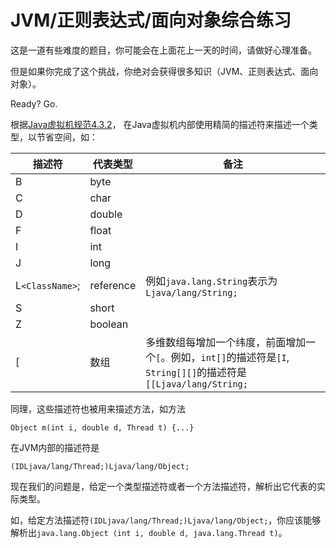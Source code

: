 # JVM/正则表达式/面向对象综合练习

这是一道有些难度的题目，你可能会在上面花上一天的时间，请做好心理准备。

但是如果你完成了这个挑战，你绝对会获得很多知识（JVM、正则表达式、面向对象）。

Ready? Go.

根据[Java虚拟机规范4.3.2](https://docs.oracle.com/javase/specs/jvms/se7/html/jvms-4.html#jvms-4.3.2)，
在Java虚拟机内部使用精简的描述符来描述一个类型，以节省空间，如：

| 描述符        | 代表类型  | 备注                                                                                                     |
|---------------|-----------|----------------------------------------------------------------------------------------------------------|
| B             | byte      |                                                                                                          |
| C             | char      |                                                                                                          |
| D             | double    |                                                                                                          |
| F             | float     |                                                                                                          |
| I             | int       |                                                                                                          |
| J             | long      |                                                                                                          |
| L`<ClassName>`; | reference | 例如`java.lang.String`表示为`Ljava/lang/String;`                                                             |
| S             | short     |                                                                                                          |
| Z             | boolean   |                                                                                                          |
| [             | 数组      | 多维数组每增加一个纬度，前面增加一个`[`。例如，`int[]`的描述符是`[I`, `String[][]`的描述符是`[[Ljava/lang/String;`| 


同理，这些描述符也被用来描述方法，如方法

```
Object m(int i, double d, Thread t) {...}
```

在JVM内部的描述符是

```
(IDLjava/lang/Thread;)Ljava/lang/Object;
```

现在我们的问题是，给定一个类型描述符或者一个方法描述符，解析出它代表的实际类型。

如，给定方法描述符`(IDLjava/lang/Thread;)Ljava/lang/Object;`，你应该能够解析出`java.lang.Object (int i, double d, java.lang.Thread t)`。